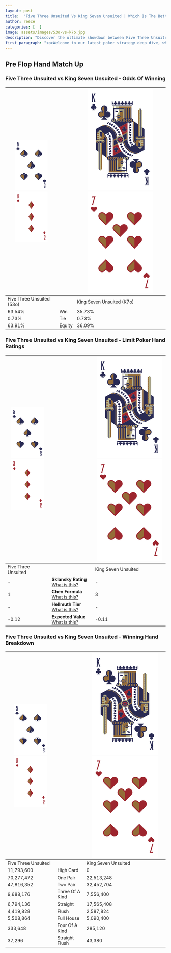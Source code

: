 ```yaml
---
layout: post
title:  "Five Three Unsuited Vs King Seven Unsuited | Which Is The Better Hand In Poker? A Complete Guide"
author: reece
categories: [  ]
image: assets/images/53o-vs-k7o.jpg
description: "Discover the ultimate showdown between Five Three Unsuited and King Seven Unsuited in poker! Uncover the odds, strategies, and scenarios where one hand triumphs over the other. Get ready to up your poker game with this thrilling analysis."
first_paragraph: "<p>Welcome to our latest poker strategy deep dive, where we're pitting two distinct hands against each other in a high-stakes showdown: Five Three Unsuited vs King Seven Unsuited.</p><p>In the dynamic world of poker, every decision counts, and knowing which hand holds the upper hand is key to your success at the table.</p><p>In this article, we'll dissect these two hands, explore the scenarios where one dominates the other, and equip you with the knowledge to make strategic choices that can tip the odds in your favor.</p><p>Get ready to unravel the intriguing dynamics of these poker hands and elevate your game to new heights.</p>"
---
```




[comment]: # (sp0)

## Pre Flop Hand Match Up

<div class="table hand-ratings" markdown="1"> 



### Five Three Unsuited vs King Seven Unsuited - Odds Of Winning


    
| ![image info](assets/images/hand1/5.png) ![image info](assets/images/hand1/3o.png) |  | ![image info](assets/images/hand2/K.png) ![image info](assets/images/hand2/7o.png) |
| -------- | -------- | -------- |
| Five Three Unsuited (53o) |  | King Seven Unsuited (K7o) |
| 63.54% | Win | 35.73% |
| 0.73% | Tie | 0.73% |
| 63.91% | Equity | 36.09% |




[comment]: # (sp1)



### Five Three Unsuited vs King Seven Unsuited - Limit Poker Hand Ratings


    
| ![image info](assets/images/hand1/5.png) ![image info](assets/images/hand1/3o.png) |  | ![image info](assets/images/hand2/K.png) ![image info](assets/images/hand2/7o.png) |
| -------- | -------- | -------- |
| Five Three Unsuited |  | King Seven Unsuited |
| - | **Sklansky Rating** [What is this?](/sklansky-rating-explained) | - |
| 1 | **Chen Formula** [What is this?](/chen-formula-explained) | 3 |
| - | **Hellmuth Tier** [What is this?](/Hellmuth-tier-explained) | - |
| -0.12 | **Expected Value** [What is this?](/expected-value-explained) | -0.11 |




[comment]: # (sp2)



### Five Three Unsuited vs King Seven Unsuited - Winning Hand Breakdown


    
| ![image info](assets/images/hand1/5.png) ![image info](assets/images/hand1/3o.png) |  | ![image info](assets/images/hand2/K.png) ![image info](assets/images/hand2/7o.png) |
| -------- | -------- | -------- |
| Five Three Unsuited |  | King Seven Unsuited |
| 11,793,600 | High Card | 0 |
| 70,277,472 | One Pair | 22,513,248 |
| 47,816,352 | Two Pair | 32,452,704 |
| 9,688,176 | Three Of A Kind | 7,556,400 |
| 6,794,136 | Straight | 17,565,408 |
| 4,419,828 | Flush | 2,587,824 |
| 5,508,864 | Full House | 5,090,400 |
| 333,648 | Four Of A Kind | 285,120 |
| 37,296 | Straight Flush | 43,380 |




[comment]: # (sp3)



</div>

[comment]: # (sp4)



[comment]: # (sp5)

